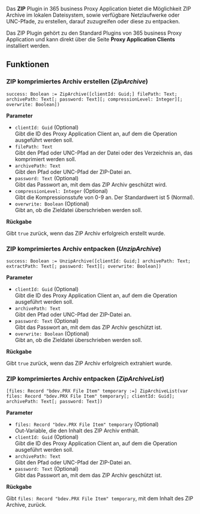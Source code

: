 Das **ZIP** Plugin in 365 business Proxy Application bietet die Möglichkeit ZIP Archive im lokalen Dateisystem, sowie verfügbare Netzlaufwerke oder UNC-Pfade, zu erstellen, darauf zuzugreifen oder diese zu entpacken.

Das ZIP Plugin gehört zu den Standard Plugins von 365 business Proxy Application und kann direkt über die Seite **Proxy Application Clients** installiert werden.

## Funktionen

### ZIP komprimiertes Archiv erstellen (*ZipArchive*)

```al
success: Boolean := ZipArchive([clientId: Guid;] filePath: Text; archivePath: Text[; password: Text][; compressionLevel: Integer][; overwrite: Boolean])
```

**Parameter**

 - `clientId: Guid` (Optional)<br>
   Gibt die ID des Proxy Application Client an, auf dem die Operation ausgeführt werden soll.
 - `filePath: Text`<br>
   Gibt den Pfad oder UNC-Pfad an der Datei oder des Verzeichnis an, das komprimiert werden soll.
 - `archivePath: Text`<br>
   Gibt den Pfad oder UNC-Pfad der ZIP-Datei an.
 - `password: Text` (Optional)<br>
   Gibt das Passwort an, mit dem das ZIP Archiv geschützt wird.
 - `compressionLevel: Integer` (Optional)<br>
   Gibt die Kompressionsstufe von 0-9 an. Der Standardwert ist 5 (Normal).
 - `overwrite: Boolean` (Optional)<br>
   Gibt an, ob die Zieldatei überschrieben werden soll.

**Rückgabe**

Gibt `true` zurück, wenn das ZIP Archiv erfolgreich erstellt wurde.

### ZIP komprimiertes Archiv entpacken (*UnzipArchive*)

```al
success: Boolean := UnzipArchive([clientId: Guid;] archivePath: Text; extractPath: Text[; password: Text][; overwrite: Boolean])
```

**Parameter**

 - `clientId: Guid` (Optional)<br>
   Gibt die ID des Proxy Application Client an, auf dem die Operation ausgeführt werden soll.
 - `archivePath: Text`<br>
   Gibt den Pfad oder UNC-Pfad der ZIP-Datei an.
 - `password: Text` (Optional)<br>
   Gibt das Passwort an, mit dem das ZIP Archiv geschützt ist.
 - `overwrite: Boolean` (Optional)<br>
   Gibt an, ob die Zieldatei überschrieben werden soll.

**Rückgabe**

Gibt `true` zurück, wenn das ZIP Archiv erfolgreich extrahiert wurde.

### ZIP komprimiertes Archiv entpacken (*ZipArchiveList*)

```al
[files: Record "bdev.PRX File Item" temporary :=] ZipArchiveList(var files: Record "bdev.PRX File Item" temporary[; clientId: Guid]; archivePath: Text[; password: Text])
```

**Parameter**

 - `files: Record "bdev.PRX File Item" temporary` (Optional)<br>
   Out-Variable, die den Inhalt des ZIP Archiv enthält.
 - `clientId: Guid` (Optional)<br>
   Gibt die ID des Proxy Application Client an, auf dem die Operation ausgeführt werden soll.
 - `archivePath: Text`<br>
   Gibt den Pfad oder UNC-Pfad der ZIP-Datei an.
 - `password: Text` (Optional)<br>
   Gibt das Passwort an, mit dem das ZIP Archiv geschützt ist.

**Rückgabe**

Gibt `files: Record "bdev.PRX File Item" temporary`, mit dem Inhalt des ZIP Archive, zurück.

